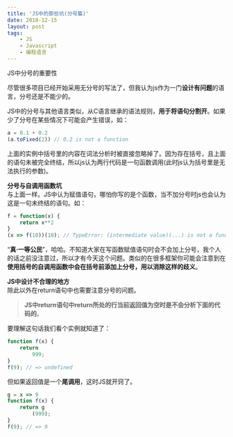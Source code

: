 ```yaml
---
title: 'JS中的那些坑(分号篇)'
date: 2018-12-15
layout: post
tags:
    - JS
    - Javascript
    - 编程语言
---
```


JS中分号的重要性

尽管很多项目已经开始采用无分号的写法了，但我认为js作为一门**设计有问题**的语言，分号还是不能少的。​

JS中的分号与其他语言类似，从C语言继承的语法规则，**用于将语句分割开**。如果少了分号在某些情况下可能会产生错误，如：
```js
a = 0.1 + 0.2
(a.toFixed(2)) // 0.2 is not a function
```
上面的实例中括号里的内容在词法分析时被直接忽略掉了。因为存在括号，且上面的语句未被完全终结，所以js认为两行代码是一句函数调用(此时js认为括号里是无法执行的参数)。

**分号与自调用函数坑**  
与上面一样。JS中认为赋值语句，哪怕你写的是个函数，当不加分号时js也会认为这是一句未终结的语句。如：
```js
f = function(x) {
    return x**2
}
(x => f(10))(10); // TypeError: (intermediate value)(...) is not a function
```
“**真·一等公民**”，哈哈。不知道大家在写函数赋值语句时会不会加上分号，我个人的话之前没注意过，所以才有今天这个问题。类似的在很多框架你可能会注意到在**使用括号的自调用函数中会在括号前添加上分号，用以消除这样的歧义**。

**JS中设计不合理的地方**  
除此以外在return语句中也需要注意分号的问题。
> **JS中return语句中return所处的行当前返回值为空时是不会分析下面的代码的**。

要理解这句话我们看个实例就知道了：
```js
function f(x) {
    return
        999;
}
f(9); // => undefined
```
但如果返回值是一个**尾调用**，这时JS就开窍了。
```js
g = x => 9
function f(x) {
    return g
        (999);
}
f(9); // => 9
```
